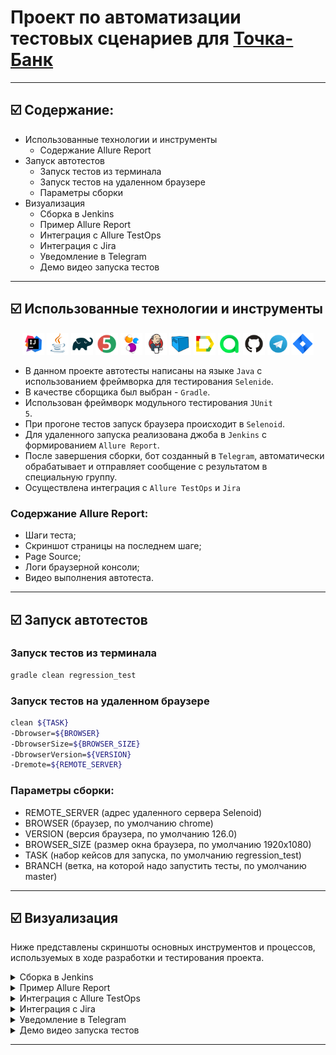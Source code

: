 # Проект по автоматизации тестовых сценариев для <a href="https://tochka.com/"> Точка-Банк</a></h1>
****
## ☑️ Содержание:
- Использованные технологии и инструменты
    - Содержание Allure Report
- Запуск автотестов
    - Запуск тестов из терминала
    - Запуск тестов на удаленном браузере
    - Параметры сборки
- Визуализация
    - Сборка в Jenkins
    - Пример Allure Report
    - Интеграция с Allure TestOps
    - Интеграция с Jira
    - Уведомление в Telegram
    - Демо видео запуска тестов
****

## ☑️ Использованные технологии и инструменты

<p align="center">
<img width="7%" title="IntelliJ IDEA" src="media/logo/Idea.svg">
<img width="7%" title="Java" src="media/logo/Java.svg">
<img width="7%" title="Gradle" src="media/logo/Gradle.svg">
<img width="7%" title="JUnit5" src="media/logo/JUnit5.svg">
<img width="7%" title="Selenide" src="media/logo/Selenide.svg">
<img width="7%" title="Jenkins" src="media/logo/Jenkins.svg">
<img width="7%" title="Selenoid" src="media/logo/Selenoid.svg">
<img width="7%" title="Allure Report" src="media/logo/Allure.svg">
<img width="7%" title="Allure TestOps" src="media/logo/Allure_TO.svg">
<img width="7%" title="GitHub" src="media/logo/GitHub.svg">
<img width="7%" title="Telegram" src="media/logo/Telegram.svg">
<img width="7%" title="Jira" src="media/logo/Jira.svg">
</p>

- В данном проекте автотесты написаны на языке <code>Java</code> с использованием фреймворка для тестирования <code>Selenide</code>.
- В качестве сборщика был выбран - <code>Gradle</code>.
- Использован фреймворк модульного тестирования <code>JUnit 5</code>.
- При прогоне тестов запуск браузера происходит в <code>Selenoid</code>.
- Для удаленного запуска реализована джоба в <code>Jenkins</code> с формированием <code>Allure Report</code>.
- После завершения сборки, бот созданный в <code>Telegram</code>, автоматически обрабатывает и отправляет сообщение с результатом в специальную группу.
- Осуществлена интеграция с <code>Allure TestOps</code> и <code>Jira</code>

### Содержание Allure Report:
- Шаги теста;
- Скриншот страницы на последнем шаге;
- Page Source;
- Логи браузерной консоли;
- Видео выполнения автотеста.
****

## ☑️ Запуск автотестов
### Запуск тестов из терминала

```bash  
gradle clean regression_test
```
### Запуск тестов на удаленном браузере
```bash  
clean ${TASK}
-Dbrowser=${BROWSER}
-DbrowserSize=${BROWSER_SIZE}
-DbrowserVersion=${VERSION}
-Dremote=${REMOTE_SERVER}
```
### Параметры сборки:
- REMOTE_SERVER (адрес удаленного сервера Selenoid)
- BROWSER (браузер, по умолчанию chrome)
- VERSION (версия браузера, по умолчанию 126.0)
- BROWSER_SIZE (размер окна браузера, по умолчанию 1920x1080)
- TASK (набор кейсов для запуска, по умолчанию regression_test)
- BRANCH (ветка, на которой надо запустить тесты, по умолчанию master)
****

## ☑️ Визуализация
Ниже представлены скриншоты основных инструментов и процессов, используемых в ходе разработки и тестирования проекта.
<details>
  <summary>Сборка в Jenkins</summary>
<p align="center">
<img width="70%" title="Jenkins" src="media/screenshots/Jenkins.png">
</p>
</details>

<details>
  <summary>Пример Allure Report</summary>

#### Превью

<p align="center">
<img width="70%" title="AllureReportPreview" src="media/screenshots/AllureReportPreview.png">
</p>

#### Результат выполнения теста

<p align="center">
<img width="70%" title="AllureReport" src="media/screenshots/AllureReport.png">
</p>

#### Графики

<p align="center">
<img width="70%" title="AllureReportGraphs" src="media/screenshots/AllureReportGraphs.png">
</p>

</details>

<details>
  <summary>Интеграция с Allure TestOps</summary>
<p align="center">
<img width="70%" title="AllureTestOps" src="media/screenshots/AllureTestOps.png">
</p>
</details>

<details>
  <summary>Интеграция с Jira</summary>
<p align="center">
<img width="70%" title="Jira" src="media/screenshots/Jira.png">
</p>
</details>

<details>
  <summary>Уведомление в Telegram</summary>
<p align="center">
<img width="70%" title="Telegram" src="media/screenshots/Telegram.png">
</p>
</details>

<details>
  <summary>Демо видео запуска тестов</summary>
<p align="center">
  <img title="Selenoid Video" src="media/video/video.gif">
</p>
</details>

****